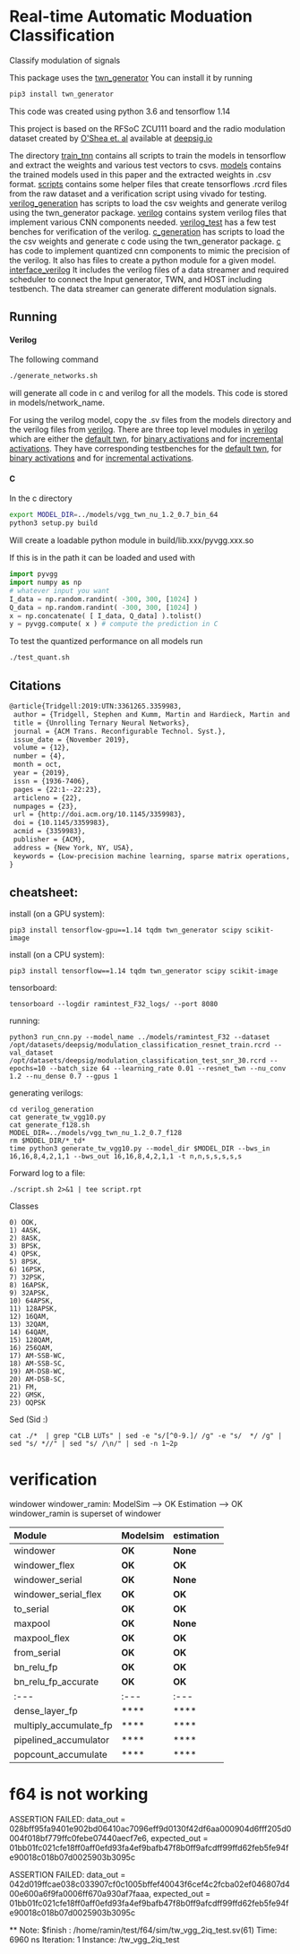# Real-time Automatic Moduation Classification
Classify modulation of signals

This package uses the [twn_generator](https://github.com/da-steve101/twn_generator)
You can install it by running
```bash
pip3 install twn_generator
```
This code was created using python 3.6 and tensorflow 1.14

This project is based on the RFSoC ZCU111 board and the radio modulation dataset created
by [O'Shea et. al](https://arxiv.org/pdf/1712.04578.pdf) available at [deepsig.io](http://opendata.deepsig.io/datasets/2018.01/2018.01.OSC.0001_1024x2M.h5.tar.gz)


The directory [train_tnn](train_tnn) contains all scripts to train the models in tensorflow and extract the weights and various test vectors to csvs.
[models](models) contains the trained models used in this paper and the extracted weights in .csv format.
[scripts](scripts) contains some helper files that create tensorflows .rcrd files from the raw dataset and a verification script using vivado for testing.
[verilog_generation](verilog_generation) has scripts to load the csv weights and generate verilog using the twn_generator package.
[verilog](verilog) contains system verilog files that implement various CNN components needed.
[verilog_test](verilog_test) has a few test benches for verification of the verilog.
[c_generation](c_generation) has scripts to load the the csv weights and generate c code using the twn_generator package.
[c](c) has code to implement quantized cnn components to mimic the precision of the verilog.
It also has files to create a python module for a given model.
[interface_verilog](interface_verilog) It includes the verilog files of a data streamer and required scheduler to connect the Input generator, TWN, and HOST including testbench. The data streamer can generate different modulation signals. 

## Running

#### Verilog
The following command
```bash
./generate_networks.sh
```
will generate all code in c and verilog for all the models.
This code is stored in models/network_name.

For using the verilog model, copy the .sv files from the models directory and the verilog files from [verilog](verilog).
There are three top level modules in [verilog](verilog) which are either the [default twn](verilog/tw_vgg_2iq.sv), for [binary activations](verilog/tw_vgg_2iq_bin.sv)
and for [incremental activations](verilog/tw_vgg_2iq_incr.sv).
They have corresponding testbenches for the [default twn](verilog_test/tw_vgg_2iq_test.sv), for [binary activations](verilog/tw_vgg_2iq_bin_test.sv)
and for [incremental activations](verilog/tw_vgg_2iq_incr_test.sv).

#### C
In the c directory
```bash
export MODEL_DIR=../models/vgg_twn_nu_1.2_0.7_bin_64
python3 setup.py build
```
Will create a loadable python module in build/lib.xxx/pyvgg.xxx.so

If this is in the path it can be loaded and used with
```python
import pyvgg
import numpy as np
# whatever input you want
I_data = np.random.randint( -300, 300, [1024] )
Q_data = np.random.randint( -300, 300, [1024] )
x = np.concatenate( [ I_data, Q_data] ).tolist()
y = pyvgg.compute( x ) # compute the prediction in C
```

To test the quantized performance on all models run
```bash
./test_quant.sh
```

## Citations
```latex
@article{Tridgell:2019:UTN:3361265.3359983,
 author = {Tridgell, Stephen and Kumm, Martin and Hardieck, Martin and Boland, David and Moss, Duncan and Zipf, Peter and Leong, Philip H. W.},
 title = {Unrolling Ternary Neural Networks},
 journal = {ACM Trans. Reconfigurable Technol. Syst.},
 issue_date = {November 2019},
 volume = {12},
 number = {4},
 month = oct,
 year = {2019},
 issn = {1936-7406},
 pages = {22:1--22:23},
 articleno = {22},
 numpages = {23},
 url = {http://doi.acm.org/10.1145/3359983},
 doi = {10.1145/3359983},
 acmid = {3359983},
 publisher = {ACM},
 address = {New York, NY, USA},
 keywords = {Low-precision machine learning, sparse matrix operations, ternary neural networks},
} 
```

## cheatsheet:

install (on a GPU system):
	
	pip3 install tensorflow-gpu==1.14 tqdm twn_generator scipy scikit-image

install (on a CPU system):

	pip3 install tensorflow==1.14 tqdm twn_generator scipy scikit-image

tensorboard:

	tensorboard --logdir ramintest_F32_logs/ --port 8080

running: 
	
	python3 run_cnn.py --model_name ../models/ramintest_F32 --dataset /opt/datasets/deepsig/modulation_classification_resnet_train.rcrd --val_dataset /opt/datasets/deepsig/modulation_classification_test_snr_30.rcrd --epochs=10 --batch_size 64 --learning_rate 0.01 --resnet_twn --nu_conv 1.2 --nu_dense 0.7 --gpus 1

generating verilogs:

	cd verilog_generation
	cat generate_tw_vgg10.py
	cat generate_f128.sh
	MODEL_DIR=../models/vgg_twn_nu_1.2_0.7_f128
	rm $MODEL_DIR/*_td*
	time python3 generate_tw_vgg10.py --model_dir $MODEL_DIR --bws_in 16,16,8,4,2,1,1 --bws_out 16,16,8,4,2,1,1 -t n,n,s,s,s,s,s

Forward log to a file:
	
	./script.sh 2>&1 | tee script.rpt

Classes

	0) OOK,
	1) 4ASK,
	2) 8ASK,
	3) BPSK,
	4) QPSK,
	5) 8PSK,
	6) 16PSK,
	7) 32PSK,
	8) 16APSK,
	9) 32APSK,
	10) 64APSK,
	11) 128APSK,
	12) 16QAM,
	13) 32QAM,
	14) 64QAM,
	15) 128QAM,
	16) 256QAM,
	17) AM-SSB-WC,
	18) AM-SSB-SC,
	19) AM-DSB-WC,
	20) AM-DSB-SC,
	21) FM,
	22) GMSK,
	23) OQPSK

Sed (Sid :) 

	cat ./*  | grep "CLB LUTs" | sed -e "s/[^0-9.]/ /g" -e "s/  */ /g" | sed "s/ *//" | sed "s/ /\n/" | sed -n 1~2p

# verification

windower 
windower_ramin:
	ModelSim --> OK
	Estimation --> OK
	windower_ramin is superset of windower

| Module                  | Modelsim | estimation |
| :---                    | :---     | :---       |
| windower                | **OK**   | **None**   |
| windower_flex           | **OK**   | **OK**     |
| windower_serial         | **OK**   | **None**   |
| windower_serial_flex    | **OK**   | **OK**     |
| to_serial               | **OK**   | **OK**     |
| maxpool                 | **OK**   | **None**   |
| maxpool_flex            | **OK**   | **OK**     |
| from_serial             | **OK**   | **OK**     |
| bn_relu_fp              | **OK**   | **OK**     |
| bn_relu_fp_accurate     | **OK**   | **OK**     |
| :---                    | :---     | :---       |
| dense_layer_fp          | ****   | ****     |
| multiply_accumulate_fp  | ****   | ****     |
| pipelined_accumulator   | ****   | ****     |
| popcount_accumulate     | ****   | ****     |



# f64 is not working 

ASSERTION FAILED: data_out = 028bff95fa9401e902bd06410ac7096eff9d0130f42df6aa000904d6fff205d0004f018bf779ffc0febe07440aecf7e6, expected_out = 01bb01fc021cfe18ff0aff0efd93fa4ef9bafb47f8b0ff9afcdff99ffd62feb5fe94fe90018c018b07d0025903b3095c

ASSERTION FAILED: data_out = 042d019ffcae038c033907cf0c1005bffef40043f6cef4c2fcba02ef046807d400e600a6f9fa0006ff670a930af7faaa, expected_out = 01bb01fc021cfe18ff0aff0efd93fa4ef9bafb47f8b0ff9afcdff99ffd62feb5fe94fe90018c018b07d0025903b3095c

** Note: $finish    : /home/ramin/test/f64/sim/tw_vgg_2iq_test.sv(61)
Time: 6960 ns  Iteration: 1  Instance: /tw_vgg_2iq_test

